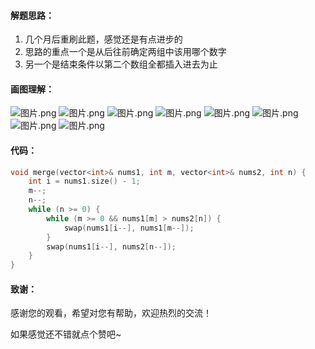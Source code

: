 #### 解题思路：
1. 几个月后重刷此题，感觉还是有点进步的
2. 思路的重点一个是从后往前确定两组中该用哪个数字
3. 另一个是结束条件以第二个数组全都插入进去为止

#### 画图理解：
 ![图片.png](https://pic.leetcode-cn.com/42ef79e54740c9788b4563d82f7bbd025fee4271c72fc11e8716a8b9c1b2e747-%E5%9B%BE%E7%89%87.png) ![图片.png](https://pic.leetcode-cn.com/66fbd7447f00675f44a40c9c99677cc2549c323f7c6a5385291edb1373e5c7dc-%E5%9B%BE%E7%89%87.png) ![图片.png](https://pic.leetcode-cn.com/29ab5c730deb7ffec1d7854bbfdc1552a6829a6ac5da4e64e591150f08757e68-%E5%9B%BE%E7%89%87.png) ![图片.png](https://pic.leetcode-cn.com/36702229e89a23d93102983084bcdf9c9857b7a9f17b053367fa0edab96cdde7-%E5%9B%BE%E7%89%87.png) ![图片.png](https://pic.leetcode-cn.com/484f58cc5a3d03dece0fc61b489efbc1964c9ea1ac84615d95db1814d2824bfc-%E5%9B%BE%E7%89%87.png) ![图片.png](https://pic.leetcode-cn.com/72f77c4e852e3cd3e730e639e75ab79fc41e79d34f18a9a3507a8164de8918b2-%E5%9B%BE%E7%89%87.png) ![图片.png](https://pic.leetcode-cn.com/6c118ef4d5591f9fad08229bea6fa7eac2b7f85b312f9f90b5921ae57a25f621-%E5%9B%BE%E7%89%87.png) ![图片.png](https://pic.leetcode-cn.com/735567015893cebf360d5422f64875c5c72e5b9e1e99424c09b1855ded3b2572-%E5%9B%BE%E7%89%87.png) 




#### 代码：

```C++ []
void merge(vector<int>& nums1, int m, vector<int>& nums2, int n) {
    int i = nums1.size() - 1;
    m--;
    n--;
    while (n >= 0) {
        while (m >= 0 && nums1[m] > nums2[n]) {
            swap(nums1[i--], nums1[m--]);
        }
        swap(nums1[i--], nums2[n--]);
    }
}
```



#### 致谢：

感谢您的观看，希望对您有帮助，欢迎热烈的交流！  

如果感觉还不错就点个赞吧~
